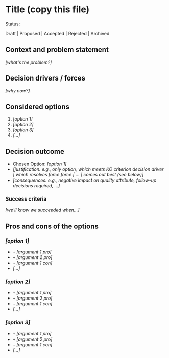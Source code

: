 # Title (copy this file)

Status: <!-- pick one -->

Draft | Proposed | Accepted | Rejected | Archived

## Context and problem statement

*[what's the problem?]*

## Decision drivers / forces

*[why now?]*


## Considered options
1. *[option 1]*
1. *[option 2]*
1. *[option 3]*
1. *[...]* <!-- numbers of options can vary -->

## Decision outcome
* Chosen Option: *[option 1]*
* *[justification. e.g., only option, which meets KO criterion decision driver | which resolves force force | ... | comes out best (see below)]*
* *[consequences. e.g., negative impact on quality attribute, follow-up decisions required, ...]* <!-- optional -->

### Success criteria <!-- optional -->

*[we'll know we succeeded when...]*

## Pros and cons of the options <!-- optional -->
### *[option 1]*

* `+` *[argument 1 pro]*
* `+` *[argument 2 pro]*
* `-` *[argument 1 con]*
* *[...]* <!-- numbers of pros and cons can vary -->

### *[option 2]*
* `+` *[argument 1 pro]*
* `+` *[argument 2 pro]*
* `-` *[argument 1 con]*
* *[...]* <!-- numbers of pros and cons can vary -->

### *[option 3]*
* `+` *[argument 1 pro]*
* `+` *[argument 2 pro]*
* `-` *[argument 1 con]*
* *[...]* <!-- numbers of pros and cons can vary -->
